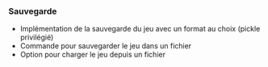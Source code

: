 ### Sauvegarde

* Implémentation de la sauvegarde du jeu avec un format au choix (pickle privilégié)
* Commande pour sauvegarder le jeu dans un fichier
* Option pour charger le jeu depuis un fichier
